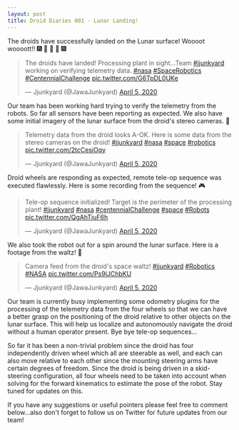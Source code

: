 ```yaml
---
layout: post
title: Droid Diaries 001 - Lunar Landing! 
---
```


The droids have successfully landed on the Lunar surface! Woooot woooott!! :fireworks: :tada: :confetti_ball: :tada: :fireworks: 

<blockquote class="twitter-tweet tw-align-center" data-theme="dark"><p lang="en" dir="ltr">The droids have landed! Processing plant in sight...Team <a href="https://twitter.com/hashtag/jjunkyard?src=hash&amp;ref_src=twsrc%5Etfw">#jjunkyard</a> working on verifying telemetry data. <a href="https://twitter.com/hashtag/nasa?src=hash&amp;ref_src=twsrc%5Etfw">#nasa</a> <a href="https://twitter.com/hashtag/SpaceRobotics?src=hash&amp;ref_src=twsrc%5Etfw">#SpaceRobotics</a> <a href="https://twitter.com/hashtag/CentennialChallenge?src=hash&amp;ref_src=twsrc%5Etfw">#CentennialChallenge</a> <a href="https://t.co/G6TpDL0UKe">pic.twitter.com/G6TpDL0UKe</a></p>&mdash; Jjunkyard (@JawaJunkyard) <a href="https://twitter.com/JawaJunkyard/status/1246874400365744128?ref_src=twsrc%5Etfw">April 5, 2020</a></blockquote> <script async src="https://platform.twitter.com/widgets.js" charset="utf-8"></script> 

Our team has been working hard trying to verify the telemetry from the robots. So far all sensors have been reporting as expected. We also have some initial imagery of the lunar surface from the droid's stereo cameras. :satellite:

<blockquote class="twitter-tweet tw-align-center" data-theme="dark"><p lang="en" dir="ltr">Telemetry data from the droid looks A-OK. Here is some data from the stereo cameras on the droid! <a href="https://twitter.com/hashtag/jjunkyard?src=hash&amp;ref_src=twsrc%5Etfw">#jjunkyard</a> <a href="https://twitter.com/hashtag/nasa?src=hash&amp;ref_src=twsrc%5Etfw">#nasa</a> <a href="https://twitter.com/hashtag/space?src=hash&amp;ref_src=twsrc%5Etfw">#space</a> <a href="https://twitter.com/hashtag/robotics?src=hash&amp;ref_src=twsrc%5Etfw">#robotics</a> <a href="https://t.co/2tcCesjOqy">pic.twitter.com/2tcCesjOqy</a></p>&mdash; Jjunkyard (@JawaJunkyard) <a href="https://twitter.com/JawaJunkyard/status/1246876425195413505?ref_src=twsrc%5Etfw">April 5, 2020</a></blockquote> <script async src="https://platform.twitter.com/widgets.js" charset="utf-8"></script> 

Droid wheels are responding as expected, remote tele-op sequence was executed flawlessly. Here is some recording from the sequence! :video_game:

<blockquote class="twitter-tweet tw-align-center" data-theme="dark"><p lang="en" dir="ltr">Tele-op sequence initialized! Target is the perimeter of the processing plant! <a href="https://twitter.com/hashtag/jjunkyard?src=hash&amp;ref_src=twsrc%5Etfw">#jjunkyard</a> <a href="https://twitter.com/hashtag/nasa?src=hash&amp;ref_src=twsrc%5Etfw">#nasa</a> <a href="https://twitter.com/hashtag/centennialChallenge?src=hash&amp;ref_src=twsrc%5Etfw">#centennialChallenge</a> <a href="https://twitter.com/hashtag/space?src=hash&amp;ref_src=twsrc%5Etfw">#space</a> <a href="https://twitter.com/hashtag/Robots?src=hash&amp;ref_src=twsrc%5Etfw">#Robots</a> <a href="https://t.co/QgAhTjuF6h">pic.twitter.com/QgAhTjuF6h</a></p>&mdash; Jjunkyard (@JawaJunkyard) <a href="https://twitter.com/JawaJunkyard/status/1246885304486621185?ref_src=twsrc%5Etfw">April 5, 2020</a></blockquote> <script async src="https://platform.twitter.com/widgets.js" charset="utf-8"></script> 

We also took the robot out for a spin around the lunar surface. Here is a footage from the waltz! :dancers:

<blockquote class="twitter-tweet tw-align-center" data-theme="dark"><p lang="en" dir="ltr">Camera feed from the droid&#39;s space waltz! <a href="https://twitter.com/hashtag/jjunkyard?src=hash&amp;ref_src=twsrc%5Etfw">#jjunkyard</a> <a href="https://twitter.com/hashtag/Robotics?src=hash&amp;ref_src=twsrc%5Etfw">#Robotics</a> <a href="https://twitter.com/hashtag/NASA?src=hash&amp;ref_src=twsrc%5Etfw">#NASA</a> <a href="https://t.co/Ps9lJChbKU">pic.twitter.com/Ps9lJChbKU</a></p>&mdash; Jjunkyard (@JawaJunkyard) <a href="https://twitter.com/JawaJunkyard/status/1246885793697681408?ref_src=twsrc%5Etfw">April 5, 2020</a></blockquote> <script async src="https://platform.twitter.com/widgets.js" charset="utf-8"></script> 

Our team is currently busy implementing some odometry plugins for the processing of the telemetry data from the four wheels so that we can have a better grasp on the positioning of the droid relative to other objects on the lunar surface. This will help us localize and autonomously navigate the droid without a human operator present. Bye bye tele-op sequences...

So far it has been a non-trivial problem since the droid has four independently driven wheel which all are steerable as well, and each can also move relative to each other since the mounting steering arms have certain degrees of freedom. Since the droid is being driven in a skid-steering configuration, all four wheels need to be taken into account when solving for the forward kinematics to estimate the pose of the robot. Stay tuned for updates on this. 

If you have any suggestions or useful pointers please feel free to comment below...also don't forget to follow us on Twitter for future updates from our team!
